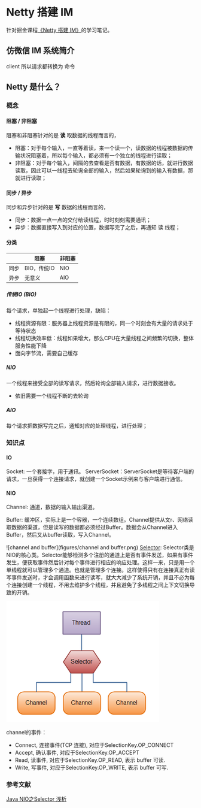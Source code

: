 # Netty 搭建 IM

针对掘金课程[《Netty 搭建 IM》](https://juejin.im/book/5b4bc28bf265da0f60130116)的学习笔记。

## 仿微信 IM 系统简介

client 所以请求都转换为 命令

## Netty 是什么？

### 概念
#### 阻塞 / 非阻塞
阻塞和非阻塞针对的是 <b>读</b> 取数据的线程而言的，
+ 阻塞：对于每个输入，一直等着读，来一个读一个，读数据的线程被数据的传输状况阻塞着，所以每个输入，都必须有一个独立的线程进行读取；
+ 非阻塞：对于每个输入，间隔的去查看是否有数据，有数据的话，就进行数据读取，因此可以一线程去轮询全部的输入，然后如果轮询到的输入有数据，那就进行读取；

#### 同步 / 异步
同步和异步针对的是 <b>写</b> 数据的线程而言的，
+ 同步：数据一点一点的交付给读线程，时时刻刻需要通讯；
+ 异步：数据直接写入到对应的位置，数据写完了之后，再通知 读 线程；


#### 分类
|  | 阻塞  | 非阻塞 |
| ---- |---- |---- |
| 同步 | BIO，传统IO | NIO |
| 异步 | 无意义 | AIO |

##### 传统IO (BIO)
每个请求，单独起一个线程进行处理，缺陷：
+ 线程资源有限：服务器上线程资源是有限的，同一个时刻会有大量的请求处于等待状态
+ 线程切换效率低：线程如果增大，那么CPU在大量线程之间频繁的切换，整体服务性能下降
+ 面向字节流，需要自己缓存

##### NIO
一个线程来接受全部的读写请求，然后轮询全部输入请求，进行数据接收。
+ 依旧需要一个线程不断的去轮询

##### AIO
每个请求把数据写完之后，通知对应的处理线程，进行处理；

### 知识点

#### IO
Socket: 一个套接字，用于通讯。
ServerSocket：ServerSocket是等待客户端的请求，一旦获得一个连接请求，就创建一个Socket示例来与客户端进行通信。 

#### NIO
Channel: 通道，数据的输入输出渠道。

Buffer:  缓冲区，实际上是一个容器，一个连续数组。Channel提供从文r、网络读取数据的渠道，但是读写的数据都必须经过Buffer。数据会从Channel进入Buffer，然后又从buffer读取，写入Channel。

![channel and buffer](figures/channel and buffer.png)
[Selector](https://blog.csdn.net/u014634338/article/details/82865622): Selector类是NIO的核心类。Selector能够检测多个注册的通道上是否有事件发送，如果有事件发生，便获取事件然后针对每个事件进行相应的响应处理。这样一来，只是用一个单线程就可以管理多个通道。也就是管理多个连接。这样使得只有在连接真正有读写事件发送时，才会调用函数来进行读写，就大大减少了系统开销，并且不必为每个连接创建一个线程，不用去维护多个线程，并且避免了多线程之间上下文切换导致的开销。

![channel and buffer](figures/selector.png)


channel的事件：
+ Connect, 连接事件(TCP 连接), 对应于SelectionKey.OP_CONNECT
+ Accept, 确认事件, 对应于SelectionKey.OP_ACCEPT
+ Read, 读事件, 对应于SelectionKey.OP_READ, 表示 buffer 可读.
+ Write, 写事件, 对应于SelectionKey.OP_WRITE, 表示 buffer 可写.

### 参考文献
[Java NIO之Selector 浅析](https://blog.csdn.net/u014634338/article/details/82865622)




